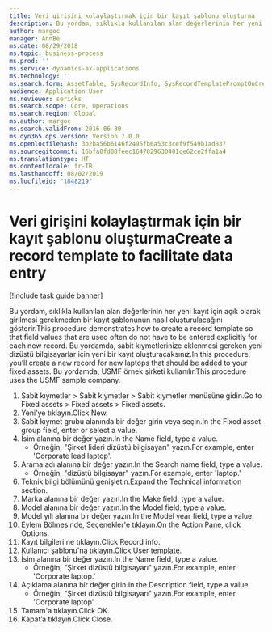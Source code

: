 ```yaml
---
title: Veri girişini kolaylaştırmak için bir kayıt şablonu oluşturma
description: Bu yordam, sıklıkla kullanılan alan değerlerinin her yeni kayıt için açık olarak girilmesi gerekmeden bir kayıt şablonunun nasıl oluşturulacağını gösterir.
author: margoc
manager: AnnBe
ms.date: 08/29/2018
ms.topic: business-process
ms.prod: ''
ms.service: dynamics-ax-applications
ms.technology: ''
ms.search.form: AssetTable, SysRecordInfo, SysRecordTemplatePromptOnCreate
audience: Application User
ms.reviewer: sericks
ms.search.scope: Core, Operations
ms.search.region: Global
ms.author: margoc
ms.search.validFrom: 2016-06-30
ms.dyn365.ops.version: Version 7.0.0
ms.openlocfilehash: 3b2ba56b6146f2495fb6a53c3cef9f549b1ad837
ms.sourcegitcommit: 16bfa0fd08feec1647829630401ce62ce2ffa1a4
ms.translationtype: HT
ms.contentlocale: tr-TR
ms.lasthandoff: 08/02/2019
ms.locfileid: "1848219"
---
```

# <a name="create-a-record-template-to-facilitate-data-entry"></a><span data-ttu-id="0caa7-103">Veri girişini kolaylaştırmak için bir kayıt şablonu oluşturma</span><span class="sxs-lookup"><span data-stu-id="0caa7-103">Create a record template to facilitate data entry</span></span>

[!include [task guide banner](../../includes/task-guide-banner.md)]

<span data-ttu-id="0caa7-104">Bu yordam, sıklıkla kullanılan alan değerlerinin her yeni kayıt için açık olarak girilmesi gerekmeden bir kayıt şablonunun nasıl oluşturulacağını gösterir.</span><span class="sxs-lookup"><span data-stu-id="0caa7-104">This procedure demonstrates how to create a record template so that field values that are used often do not have to be entered explicitly for each new record.</span></span> <span data-ttu-id="0caa7-105">Bu yordamda, sabit kıymetlerinize eklenmesi gereken yeni dizüstü bilgisayarlar için yeni bir kayıt oluşturacaksınız.</span><span class="sxs-lookup"><span data-stu-id="0caa7-105">In this procedure, you’ll create a new record for new laptops that should be added to your fixed assets.</span></span> <span data-ttu-id="0caa7-106">Bu yordamda, USMF örnek şirketi kullanılır.</span><span class="sxs-lookup"><span data-stu-id="0caa7-106">This procedure uses the USMF sample company.</span></span>

1. <span data-ttu-id="0caa7-107">Sabit kıymetler > Sabit kıymetler > Sabit kıymetler menüsüne gidin.</span><span class="sxs-lookup"><span data-stu-id="0caa7-107">Go to Fixed assets > Fixed assets > Fixed assets.</span></span>
2. <span data-ttu-id="0caa7-108">Yeni'ye tıklayın.</span><span class="sxs-lookup"><span data-stu-id="0caa7-108">Click New.</span></span>
3. <span data-ttu-id="0caa7-109">Sabit kıymet grubu alanında bir değer girin veya seçin.</span><span class="sxs-lookup"><span data-stu-id="0caa7-109">In the Fixed asset group field, enter or select a value.</span></span>
4. <span data-ttu-id="0caa7-110">İsim alanına bir değer yazın.</span><span class="sxs-lookup"><span data-stu-id="0caa7-110">In the Name field, type a value.</span></span>
    * <span data-ttu-id="0caa7-111">Örneğin, "Şirket lideri dizüstü bilgisayarı" yazın.</span><span class="sxs-lookup"><span data-stu-id="0caa7-111">For example, enter 'Corporate lead laptop'.</span></span>  
5. <span data-ttu-id="0caa7-112">Arama adı alanına bir değer yazın.</span><span class="sxs-lookup"><span data-stu-id="0caa7-112">In the Search name field, type a value.</span></span>
    * <span data-ttu-id="0caa7-113">Örneğin, "dizüstü bilgisayar" yazın.</span><span class="sxs-lookup"><span data-stu-id="0caa7-113">For example, enter 'laptop.'</span></span>  
6. <span data-ttu-id="0caa7-114">Teknik bilgi bölümünü genişletin.</span><span class="sxs-lookup"><span data-stu-id="0caa7-114">Expand the Technical information section.</span></span>
7. <span data-ttu-id="0caa7-115">Marka alanına bir değer yazın.</span><span class="sxs-lookup"><span data-stu-id="0caa7-115">In the Make field, type a value.</span></span>
8. <span data-ttu-id="0caa7-116">Model alanına bir değer yazın.</span><span class="sxs-lookup"><span data-stu-id="0caa7-116">In the Model field, type a value.</span></span>
9. <span data-ttu-id="0caa7-117">Model yılı alanına bir değer yazın.</span><span class="sxs-lookup"><span data-stu-id="0caa7-117">In the Model year field, type a value.</span></span>
10. <span data-ttu-id="0caa7-118">Eylem Bölmesinde, Seçenekler'e tıklayın.</span><span class="sxs-lookup"><span data-stu-id="0caa7-118">On the Action Pane, click Options.</span></span>
11. <span data-ttu-id="0caa7-119">Kayıt bilgileri'ne tıklayın.</span><span class="sxs-lookup"><span data-stu-id="0caa7-119">Click Record info.</span></span>
12. <span data-ttu-id="0caa7-120">Kullanıcı şablonu'na tıklayın.</span><span class="sxs-lookup"><span data-stu-id="0caa7-120">Click User template.</span></span>
13. <span data-ttu-id="0caa7-121">İsim alanına bir değer yazın.</span><span class="sxs-lookup"><span data-stu-id="0caa7-121">In the Name field, type a value.</span></span>
    * <span data-ttu-id="0caa7-122">Örneğin, "Şirket dizüstü bilgisayarı" yazın.</span><span class="sxs-lookup"><span data-stu-id="0caa7-122">For example, enter 'Corporate laptop.'</span></span>  
14. <span data-ttu-id="0caa7-123">Açıklama alanına bir değer girin.</span><span class="sxs-lookup"><span data-stu-id="0caa7-123">In the Description field, type a value.</span></span>
    * <span data-ttu-id="0caa7-124">Örneğin, "Şirket dizüstü bilgisayarı" yazın.</span><span class="sxs-lookup"><span data-stu-id="0caa7-124">For example, enter 'Corporate laptop'.</span></span>  
15. <span data-ttu-id="0caa7-125">Tamam'a tıklayın.</span><span class="sxs-lookup"><span data-stu-id="0caa7-125">Click OK.</span></span>
16. <span data-ttu-id="0caa7-126">Kapat’a tıklayın.</span><span class="sxs-lookup"><span data-stu-id="0caa7-126">Click Close.</span></span>

